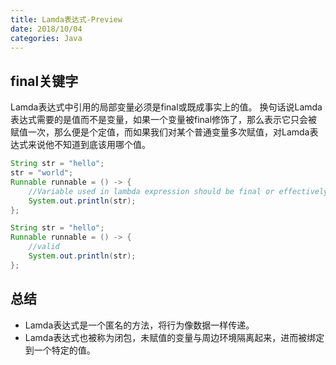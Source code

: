 ```yaml
---
title: Lamda表达式-Preview
date: 2018/10/04
categories: Java
---
```


## final关键字
Lamda表达式中引用的局部变量必须是final或既成事实上的值。
换句话说Lamda表达式需要的是值而不是变量，如果一个变量被final修饰了，那么表示它只会被赋值一次，那么便是个定值，而如果我们对某个普通变量多次赋值，对Lamda表达式来说他不知道到底该用哪个值。
```java
String str = "hello";
str = "world";
Runnable runnable = () -> {
	//Variable used in lambda expression should be final or effectively final
    System.out.println(str);
};
```
```java
String str = "hello";
Runnable runnable = () -> {
	//valid
    System.out.println(str);
};
```

## 总结
- Lamda表达式是一个匿名的方法，将行为像数据一样传递。
- Lamda表达式也被称为闭包，未赋值的变量与周边环境隔离起来，进而被绑定到一个特定的值。
